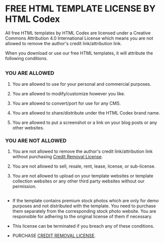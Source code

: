 # FREE HTML TEMPLATE LICENSE BY HTML Codex

All free HTML templates by HTML Codex are licensed under a Creative Commons Attribution 4.0 International License which means you are not allowed to remove the author's credit link/attribution link.

When you download or use our free HTML templates, it will attribute the following conditions.

##

### YOU ARE ALLOWED

1. You are allowed to use for your personal and commercial purposes.

2. You are allowed to modify/customize however you like.

3. You are allowed to convert/port for use for any CMS.

4. You are allowed to share/distribute under the HTML Codex brand name.

5. You are allowed to put a screenshot or a link on your blog posts or any other websites.

### YOU ARE NOT ALLOWED

1. You are not allowed to remove the author's credit link/attribution link without purchasing [Credit Removal License](https://htmlcodex.com/credit-removal).

2. You are not allowed to sell, resale, rent, lease, license, or sub-license.

3. You are not allowed to upload on your template websites or template collection websites or any other third party websites without our permission.

##

- If the template contains premium stock photos which are only for demo purposes and not distributed with the template. You need to purchase them separately from the corresponding stock photo website. You are responsible for adhering to the original license of them if necessary.

- This license can be terminated if you breach any of these conditions.

- PURCHASE [CREDIT REMOVAL LICENSE](https://htmlcodex.com/credit-removal).
